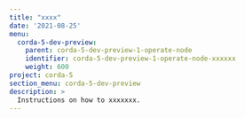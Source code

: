 ```yaml
---
title: "xxxx"
date: '2021-08-25'
menu:
  corda-5-dev-preview:
    parent: corda-5-dev-preview-1-operate-node
    identifier: corda-5-dev-preview-1-operate-node-xxxxxx
    weight: 600
project: corda-5
section_menu: corda-5-dev-preview
description: >
  Instructions on how to xxxxxxx.
---
```

